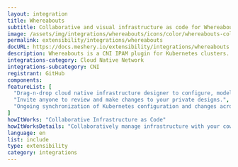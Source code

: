 ```yaml
---
layout: integration
title: Whereabouts
subtitle: Collaborative and visual infrastructure as code for Whereabouts
image: /assets/img/integrations/whereabouts/icons/color/whereabouts-color.svg
permalink: extensibility/integrations/whereabouts
docURL: https://docs.meshery.io/extensibility/integrations/whereabouts
description: Whereabouts is a CNI IPAM plugin for Kubernetes clusters. It dynamically assigns IP addresses cluster-wide. Features both IPv4 and IPv6 addressing.
integrations-category: Cloud Native Network
integrations-subcategory: CNI
registrant: GitHub
components: 
featureList: [
  "Drag-n-drop cloud native infrastructure designer to configure, model, and deploy your workloads.",
  "Invite anyone to review and make changes to your private designs.",
  "Ongoing synchronization of Kubernetes configuration and changes across any number of clusters."
]
howItWorks: "Collaborative Infrastructure as Code"
howItWorksDetails: "Collaboratively manage infrastructure with your coworkers synchronously sharing the same designs."
language: en
list: include
type: extensibility
category: integrations
---
```

